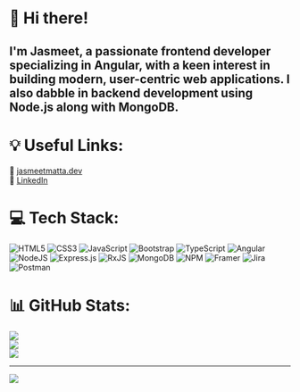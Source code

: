 # 👋 Hi there! 
## I'm Jasmeet, a passionate frontend developer specializing in Angular, with a keen interest in building modern, user-centric web applications. I also dabble in backend development using Node.js along with MongoDB.

# 💡 Useful Links:
🎨 <a href="https://www.jasmeetmatta.dev/">jasmeetmatta.dev</a><br>🔗 <a href="https://www.linkedin.com/in/jasmeet-matta">LinkedIn</a>

# 💻 Tech Stack:
![HTML5](https://img.shields.io/badge/html5-%23E34F26.svg?style=for-the-badge&logo=html5&logoColor=white) ![CSS3](https://img.shields.io/badge/css3-%231572B6.svg?style=for-the-badge&logo=css3&logoColor=white) ![JavaScript](https://img.shields.io/badge/javascript-%23323330.svg?style=for-the-badge&logo=javascript&logoColor=%23F7DF1E) ![Bootstrap](https://img.shields.io/badge/bootstrap-%23563D7C.svg?style=for-the-badge&logo=bootstrap&logoColor=white) ![TypeScript](https://img.shields.io/badge/typescript-%23007ACC.svg?style=for-the-badge&logo=typescript&logoColor=white) ![Angular](https://img.shields.io/badge/angular-%23DD0031.svg?style=for-the-badge&logo=angular&logoColor=white) ![NodeJS](https://img.shields.io/badge/node.js-6DA55F?style=for-the-badge&logo=node.js&logoColor=white) ![Express.js](https://img.shields.io/badge/express.js-%23404d59.svg?style=for-the-badge&logo=express&logoColor=%2361DAFB) ![RxJS](https://img.shields.io/badge/rxjs-%23B7178C.svg?style=for-the-badge&logo=reactivex&logoColor=white) ![MongoDB](https://img.shields.io/badge/MongoDB-%234ea94b.svg?style=for-the-badge&logo=mongodb&logoColor=white) ![NPM](https://img.shields.io/badge/NPM-%23000000.svg?style=for-the-badge&logo=npm&logoColor=white) ![Framer](https://img.shields.io/badge/Framer-black?style=for-the-badge&logo=framer&logoColor=blue) ![Jira](https://img.shields.io/badge/jira-%230A0FFF.svg?style=for-the-badge&logo=jira&logoColor=white) ![Postman](https://img.shields.io/badge/Postman-FF6C37?style=for-the-badge&logo=postman&logoColor=white)

# 📊 GitHub Stats:
![](https://github-readme-stats.vercel.app/api?username=jasmeet-matta&theme=dark&hide_border=true&include_all_commits=true&count_private=false)<br/>
![](https://github-readme-streak-stats.herokuapp.com/?user=jasmeet-matta&theme=dark&hide_border=true)<br/>
![](https://github-readme-stats.vercel.app/api/top-langs/?username=jasmeet-matta&theme=dark&hide_border=true&include_all_commits=true&count_private=false&layout=compact)

---
[![](https://visitcount.itsvg.in/api?id=jasmeet-matta&icon=0&color=0)](https://visitcount.itsvg.in)
